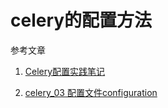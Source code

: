 # celery的配置方法

参考文章

1. [Celery配置实践笔记](https://www.cnblogs.com/blackmatrix/p/8950381.html)

2. [celery_03 配置文件configuration](https://www.cnblogs.com/xbkp/p/6670024.html)